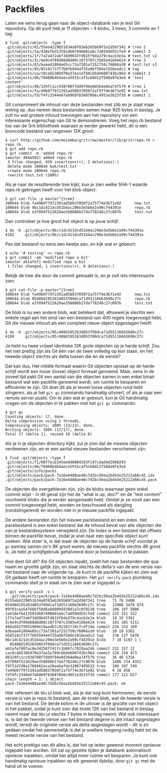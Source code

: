 # Packfiles

Laten we eens terug gaan naar de object-databank van je test Git repository. Op dit punt heb je 11 objecten – 4 blobs, 3 trees, 3 commits en 1 tag:

	$ find .git/objects -type f
	.git/objects/01/55eb4229851634a0f03eb265b69f5a2d56f341 # tree 2
	.git/objects/1a/410efbd13591db07496601ebc7a059dd55cfe9 # commit 3
	.git/objects/1f/7a7a472abf3dd9643fd615f6da379c4acb3e3a # test.txt v2
	.git/objects/3c/4e9cd789d88d8d89c1073707c3585e41b0e614 # tree 3
	.git/objects/83/baae61804e65cc73a7201a7252750c76066a30 # test.txt v1
	.git/objects/95/85191f37f7b0fb9444f35a9bf50de191beadc2 # tag
	.git/objects/ca/c0cab538b970a37ea1e769cbbde608743bc96d # commit 2
	.git/objects/d6/70460b4b4aece5915caf5c68d12f560a9fe3e4 # 'test content'
	.git/objects/d8/329fc1cc938780ffdd9f94e0d364e0ea74f579 # tree 1
	.git/objects/fa/49b077972391ad58037050f2a75f74e3671e92 # new.txt
	.git/objects/fd/f4fc3344e67ab068f836878b6c4951e3b15f3d # commit 1

Git comprimeert de inhoud van deze bestanden met zlib en je slaat maar weinig op, dus nemen deze bestanden samen maar 925 bytes in beslag. Je zult nu wat grotere inhoud toevoegen aan het repository om een interessante eigenschap van Git te demonstreren. Voeg het repo.rb bestand toe van de Grit bibliotheek waaraan je eerder gewerkt hebt, dit is een broncode bestand van ongeveer 12K groot:

	$ curl http://github.com/mojombo/grit/raw/master/lib/grit/repo.rb > repo.rb
	$ git add repo.rb
	$ git commit -m 'added repo.rb'
	[master 484a592] added repo.rb
	 3 files changed, 459 insertions(+), 2 deletions(-)
	 delete mode 100644 bak/test.txt
	 create mode 100644 repo.rb
	 rewrite test.txt (100%)

Als je naar de resulterende tree kijkt, kun je zien welke SHA-1 waarde repo.rb gekregen heeft voor het blob object:

	$ git cat-file -p master^{tree}
	100644 blob fa49b077972391ad58037050f2a75f74e3671e92      new.txt
	100644 blob 9bc1dc421dcd51b4ac296e3e5b6e2a99cf44391e      repo.rb
	100644 blob e3f094f522629ae358806b17daf78246c27c007b      test.txt

Dan controleer je hoe groot het object is op jouw schijf:

	$ du -b .git/objects/9b/c1dc421dcd51b4ac296e3e5b6e2a99cf44391e
	4102	.git/objects/9b/c1dc421dcd51b4ac296e3e5b6e2a99cf44391e

Pas dat bestand nu eens een beetje aan, en kijk wat er gebeurt:

	$ echo '# testing' >> repo.rb
	$ git commit -am 'modified repo a bit'
	[master ab1afef] modified repo a bit
	 1 files changed, 1 insertions(+), 0 deletions(-)

Bekijk de tree die door de commit gemaakt is, en je zult iets interessants zien:

	$ git cat-file -p master^{tree}
	100644 blob fa49b077972391ad58037050f2a75f74e3671e92      new.txt
	100644 blob 05408d195263d853f09dca71d55116663690c27c      repo.rb
	100644 blob e3f094f522629ae358806b17daf78246c27c007b      test.txt

De blob is nu een andere blob, wat betekent dat, alhoewel je slechts een enkele regel aan het eind van een bestand van 400 regels toegevoegd hebt, Git die nieuwe inhoud als een compleet nieuw object opgeslagen heeft:

	$ du -b .git/objects/05/408d195263d853f09dca71d55116663690c27c
	4109	.git/objects/05/408d195263d853f09dca71d55116663690c27c

Je hebt nu twee vrijwel identieke 12K grote objecten op je harde schijf. Zou het niet prettig zijn als Git één van de twee volledig op kon slaan, en het tweede object slechts als delta tussen die en de eerste?

Dat kan dus. Het initiële formaat waarin Git objecten opslaat op de harde schijf wordt een loose (losse) object formaat genoemd. Maar, eens in de zoveel tijd pakt Git een aantal van die objecten samen in een enkel binair bestand wat een packfile genoemd wordt, om ruimte te besparen en efficiënter te zijn. Git doet dit als je teveel loose objecten rond hebt slingeren, als je het `git gc` commando handmatig uitvoert, of als je naar een remote server pusht. Om te zien wat er gebeurt, kun je Git handmatig vragen om de objecten in te pakken met het `git gc` commando:

	$ git gc
	Counting objects: 17, done.
	Delta compression using 2 threads.
	Compressing objects: 100% (13/13), done.
	Writing objects: 100% (17/17), done.
	Total 17 (delta 1), reused 10 (delta 0)

Als je in je objecten directory kijkt, zul je zien dat de meeste objecten verdwenen zijn, en er een aantal nieuwe bestanden verschenen zijn:

	$ find .git/objects -type f
	.git/objects/71/08f7ecb345ee9d0084193f147cdad4d2998293
	.git/objects/d6/70460b4b4aece5915caf5c68d12f560a9fe3e4
	.git/objects/info/packs
	.git/objects/pack/pack-7a16e4488ae40c7d2bc56ea2bd43e25212a66c45.idx
	.git/objects/pack/pack-7a16e4488ae40c7d2bc56ea2bd43e25212a66c45.pack

De objecten die overgebleven zijn, zijn de blobs waarnaar geen enkel commit wijst - in dit geval zijn het de "what is up, doc?" en de "test content" voorbeeld-blobs die je eerder aangemaakt hebt. Omdat je ze nooit aan een commit toegevoegd hebt, worden ze beschouwd als dangling (rondslingerend) en worden niet in je nieuwe packfile ingepakt.

De andere bestanden zijn het nieuwe packbestand en een index. Het packbestand is een enkel bestand dat de inhoud bevat van alle objecten die van je bestandssysteem verwijderd zijn. De index is een bestand dat offsets binnen de packfile bevat, zodat je snel naar een specifiek object kunt zoeken. Wat stoer is, is dat waar de objecten op de harde schijf voordat je `gc` aanriep samen zo'n 8K groot waren, de nieuwe packfile slechts 4K groot is. Je hebt je schijfgebruik gehalveerd door je bestanden in te pakken.

Hoe doet Git dit? Als Git objecten inpakt, zoekt het naar bestanden die qua naam en grootte gelijk zijn, en slaat slechts de delta's van de ene versie van het bestand naar de volgende op. Je kunt in de packfile kijken en zien wat Git gedaan heeft om ruimte te besparen. Het `git verify-pack` plumbing commando stelt je in staat om te zien wat er ingepakt is:

	$ git verify-pack -v \
	  .git/objects/pack/pack-7a16e4488ae40c7d2bc56ea2bd43e25212a66c45.idx
	0155eb4229851634a0f03eb265b69f5a2d56f341 tree   71 76 5400
	05408d195263d853f09dca71d55116663690c27c blob   12908 3478 874
	09f01cea547666f58d6a8d809583841a7c6f0130 tree   106 107 5086
	1a410efbd13591db07496601ebc7a059dd55cfe9 commit 225 151 322
	1f7a7a472abf3dd9643fd615f6da379c4acb3e3a blob   10 19 5381
	3c4e9cd789d88d8d89c1073707c3585e41b0e614 tree   101 105 5211
	484a59275031909e19aadb7c92262719cfcdf19a commit 226 153 169
	83baae61804e65cc73a7201a7252750c76066a30 blob   10 19 5362
	9585191f37f7b0fb9444f35a9bf50de191beadc2 tag    136 127 5476
	9bc1dc421dcd51b4ac296e3e5b6e2a99cf44391e blob   7 18 5193 1 \
	  05408d195263d853f09dca71d55116663690c27c
	ab1afef80fac8e34258ff41fc1b867c702daa24b commit 232 157 12
	cac0cab538b970a37ea1e769cbbde608743bc96d commit 226 154 473
	d8329fc1cc938780ffdd9f94e0d364e0ea74f579 tree   36 46 5316
	e3f094f522629ae358806b17daf78246c27c007b blob   1486 734 4352
	f8f51d7d8a1760462eca26eebafde32087499533 tree   106 107 749
	fa49b077972391ad58037050f2a75f74e3671e92 blob   9 18 856
	fdf4fc3344e67ab068f836878b6c4951e3b15f3d commit 177 122 627
	chain length = 1: 1 object
	pack-7a16e4488ae40c7d2bc56ea2bd43e25212a66c45.pack: ok

Hier refereert de `9bc1d` blob wat, als je dat nog kunt herinneren, de eerste versie is van je repo.rb bestand, aan de `05408` blob, wat de tweede versie is van het bestand. De derde kolom in de uitvoer is de grootte van het object in het pakket, zodat je kunt zien dat `05408` 12K van het bestand in beslag neemt maar dat `9bc1d` slechts 7 bytes in beslag neemt. Wat ook interessant is, is dat de tweede versie van het bestand degene is die intact opgeslagen wordt, terwijl de originele versie als delta opgeslagen wordt - dit is zo gedaan omdat het aannemelijk is dat je snellere toegang nodig hebt tot de meest recente versie van het bestand.

Het echt prettige van dit alles is, dat het op ieder gewenst moment opnieuw ingepakt kan worden. Git zal op gezette tijden je databank automatisch opnieuw inpakken, omdat het altijd meer ruimte wil besparen. Je kunt ook handmatig opnieuw inpakken op elk gewenst tijdstip, door `git gc` met de hand uit te voeren.
